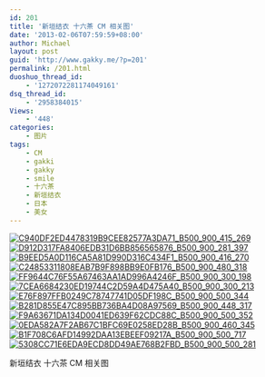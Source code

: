 ```yaml
---
id: 201
title: '新垣结衣 十六茶 CM 相关图'
date: '2013-02-06T07:59:59+08:00'
author: Michael
layout: post
guid: 'http://www.gakky.me/?p=201'
permalink: /201.html
duoshuo_thread_id:
    - '1272072281174049161'
dsq_thread_id:
    - '2958384015'
Views:
    - '448'
categories:
    - 图片
tags:
    - CM
    - gakki
    - gakky
    - smile
    - 十六茶
    - 新垣结衣
    - 日本
    - 美女
---
```


[![C940DF2ED4478319B9CEE82577A3DA71_B500_900_415_269](http://www.yui-aragaki.org/wp-content/uploads/img/C940DF2ED4478319B9CEE82577A3DA71_B500_900_415_269.jpeg)](http://www.yui-aragaki.org/wp-content/uploads/img/C940DF2ED4478319B9CEE82577A3DA71_B1280_1280_415_269.jpeg) [![D912D317FA8406EDB31D6BB856565876_B500_900_281_397](http://www.yui-aragaki.org/wp-content/uploads/img/D912D317FA8406EDB31D6BB856565876_B500_900_281_397.jpeg)](http://www.yui-aragaki.org/wp-content/uploads/img/D912D317FA8406EDB31D6BB856565876_B1280_1280_281_397.jpeg) [![B9EED5A0D116CA5A81D990D316C434F1_B500_900_416_270](http://www.yui-aragaki.org/wp-content/uploads/img/B9EED5A0D116CA5A81D990D316C434F1_B500_900_416_270.jpeg)](http://www.yui-aragaki.org/wp-content/uploads/img/B9EED5A0D116CA5A81D990D316C434F1_B1280_1280_416_270.jpeg) [![C24853311808EAB7B9F898BB9E0FB176_B500_900_480_318](http://www.yui-aragaki.org/wp-content/uploads/img/C24853311808EAB7B9F898BB9E0FB176_B500_900_480_318.jpeg)](http://www.yui-aragaki.org/wp-content/uploads/img/C24853311808EAB7B9F898BB9E0FB176_B1280_1280_480_318.jpeg) [![FF9644C76F55A67463AA1AD996A4246F_B500_900_300_198](http://www.yui-aragaki.org/wp-content/uploads/img/FF9644C76F55A67463AA1AD996A4246F_B500_900_300_198.jpeg)](http://www.yui-aragaki.org/wp-content/uploads/img/FF9644C76F55A67463AA1AD996A4246F_B1280_1280_300_198.jpeg) [![7CEA6684230ED19744C2D59A4D475A40_B500_900_300_213](http://www.yui-aragaki.org/wp-content/uploads/img/7CEA6684230ED19744C2D59A4D475A40_B500_900_300_213.jpeg)](http://www.yui-aragaki.org/wp-content/uploads/img/7CEA6684230ED19744C2D59A4D475A40_B1280_1280_300_213.jpeg) [![E76F897FFB0249C78747741D05DF198C_B500_900_500_344](http://www.yui-aragaki.org/wp-content/uploads/img/E76F897FFB0249C78747741D05DF198C_B500_900_500_344.jpeg)](http://www.yui-aragaki.org/wp-content/uploads/img/E76F897FFB0249C78747741D05DF198C_B1280_1280_960_662.jpeg) [![B281D855E47C895BB736BA4D08A97569_B500_900_448_317](http://www.yui-aragaki.org/wp-content/uploads/img/B281D855E47C895BB736BA4D08A97569_B500_900_448_317.jpeg)](http://www.yui-aragaki.org/wp-content/uploads/img/B281D855E47C895BB736BA4D08A97569_B1280_1280_448_317.jpeg) [![F9A63671DA134D0041ED639F62CDC88C_B500_900_500_352](http://www.yui-aragaki.org/wp-content/uploads/img/F9A63671DA134D0041ED639F62CDC88C_B500_900_500_352.jpeg)](http://www.yui-aragaki.org/wp-content/uploads/img/F9A63671DA134D0041ED639F62CDC88C_B1280_1280_500_352.jpeg) [![0EDA582A7F2AB67C1BFC69E0258ED28B_B500_900_460_345](http://www.yui-aragaki.org/wp-content/uploads/img/0EDA582A7F2AB67C1BFC69E0258ED28B_B500_900_460_345.jpeg)](http://www.yui-aragaki.org/wp-content/uploads/img/0EDA582A7F2AB67C1BFC69E0258ED28B_B1280_1280_460_345.jpeg) [![B1F708C6AFD14992DAA13EBEEF09217A_B500_900_500_717](http://www.yui-aragaki.org/wp-content/uploads/img/B1F708C6AFD14992DAA13EBEEF09217A_B500_900_500_717.jpeg)](http://www.yui-aragaki.org/wp-content/uploads/img/B1F708C6AFD14992DAA13EBEEF09217A_B1280_1280_1280_1836.jpeg) [![5308CC71E6EDA9ECD8DD49AE768B2FBD_B500_900_500_281](http://www.yui-aragaki.org/wp-content/uploads/img/5308CC71E6EDA9ECD8DD49AE768B2FBD_B500_900_500_281.jpeg)](http://www.yui-aragaki.org/wp-content/uploads/img/5308CC71E6EDA9ECD8DD49AE768B2FBD_B1280_1280_640_360.jpeg)

新垣结衣 十六茶 CM 相关图